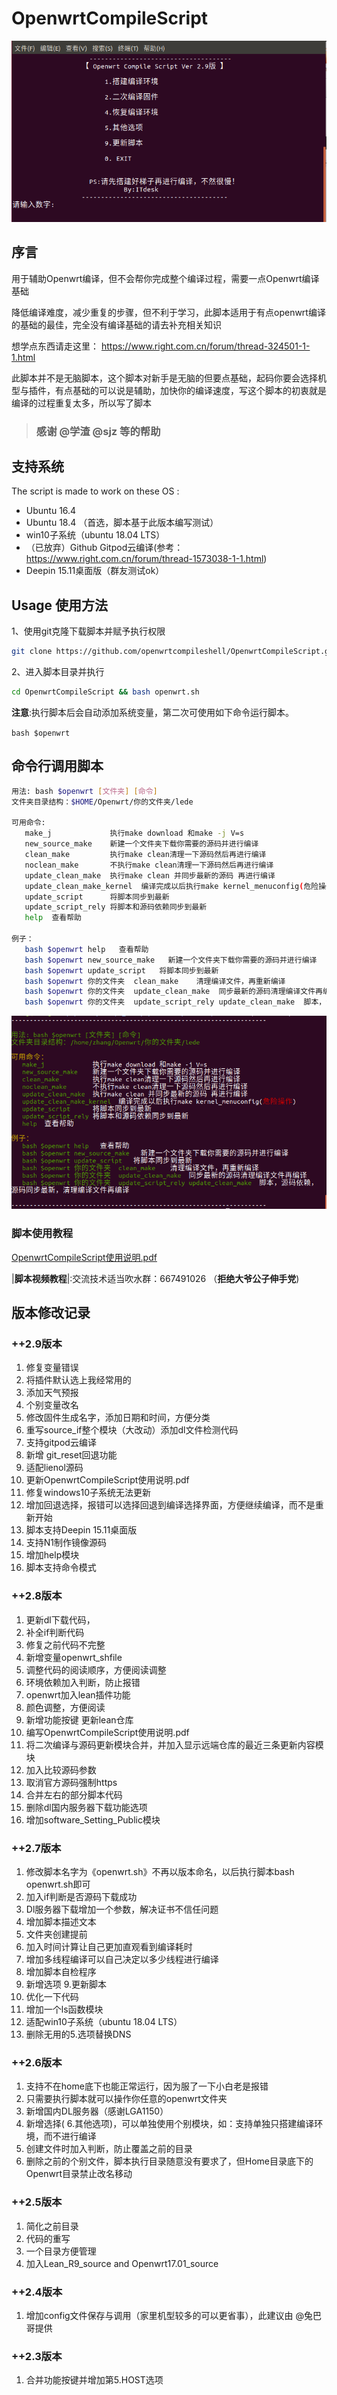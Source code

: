 # OpenwrtCompileScript

![CompileScript](doc/CompileScript.PNG) 

## 序言

用于辅助Openwrt编译，但不会帮你完成整个编译过程，需要一点Openwrt编译基础

降低编译难度，减少重复的步骤，但不利于学习，此脚本适用于有点openwrt编译的基础的最佳，完全没有编译基础的请去补充相关知识

 想学点东西请走这里： https://www.right.com.cn/forum/thread-324501-1-1.html

 此脚本并不是无脑脚本，这个脚本对新手是无脑的但要点基础，起码你要会选择机型与插件，有点基础的可以说是辅助，加快你的编译速度，写这个脚本的初衷就是编译的过程重复太多，所以写了脚本

> ### 感谢 @学渣 @sjz 等的帮助

## 支持系统

The script is made to work on these OS :

- Ubuntu 16.4
- Ubuntu 18.4 （首选，脚本基于此版本编写测试）
- win10子系统（ubuntu 18.04 LTS）
- （已放弃）Github Gitpod云编译(参考：https://www.right.com.cn/forum/thread-1573038-1-1.html)
- Deepin 15.11桌面版（群友测试ok）

## Usage 使用方法

1、使用git克隆下载脚本并赋予执行权限

```bash
git clone https://github.com/openwrtcompileshell/OpenwrtCompileScript.git && chmod +x OpenwrtCompileScript/openwrt.sh

```

2、进入脚本目录并执行

```bash
cd OpenwrtCompileScript && bash openwrt.sh
```

**注意**:执行脚本后会自动添加系统变量，第二次可使用如下命令运行脚本。

`bash $openwrt`

## 命令行调用脚本
```bash
用法: bash $openwrt [文件夹] [命令] 
文件夹目录结构：$HOME/Openwrt/你的文件夹/lede

可用命令:
   make_j             执行make download 和make -j V=s 
   new_source_make    新建一个文件夹下载你需要的源码并进行编译 
   clean_make         执行make clean清理一下源码然后再进行编译
   noclean_make       不执行make clean清理一下源码然后再进行编译
   update_clean_make  执行make clean 并同步最新的源码 再进行编译
   update_clean_make_kernel  编译完成以后执行make kernel_menuconfig(危险操作)
   update_script      将脚本同步到最新
   update_script_rely 将脚本和源码依赖同步到最新
   help  查看帮助

例子： 
   bash $openwrt help   查看帮助 
   bash $openwrt new_source_make   新建一个文件夹下载你需要的源码并进行编译
   bash $openwrt update_script   将脚本同步到最新
   bash $openwrt 你的文件夹  clean_make    清理编译文件，再重新编译 
   bash $openwrt 你的文件夹  update_clean_make  同步最新的源码清理编译文件再编译 
   bash $openwrt 你的文件夹  update_script_rely update_clean_make  脚本，源码依赖，源码同步最新，清理编译文件再编译


``` 
![Command_Line](doc/Command_Line.PNG)

### 脚本使用教程

[OpenwrtCompileScript使用说明.pdf](OpenwrtCompileScript使用说明.pdf)

|**脚本视频教程**|:交流技术适当吹水群：667491026   （**拒绝大爷公子伸手党**)




## 版本修改记录

### ++2.9版本

1. 修复变量错误
2. 将插件默认选上我经常用的
3. 添加天气预报
4. 个别变量改名
5. 修改固件生成名字，添加日期和时间，方便分类
6. 重写source_if整个模块（大改动）添加dl文件检测代码
7. 支持gitpod云编译
8. 新增 git_reset回退功能
9.  适配lienol源码
10. 更新OpenwrtCompileScript使用说明.pdf
11. 修复windows10子系统无法更新
12. 增加回退选择，报错可以选择回退到编译选择界面，方便继续编译，而不是重新开始
13. 脚本支持Deepin 15.11桌面版
14. 支持N1制作镜像源码
15. 增加help模块
16. 脚本支持命令模式

### ++2.8版本

1. 更新dl下载代码，
2. 补全if判断代码
3. 修复之前代码不完整
4. 新增变量openwrt_shfile
5. 调整代码的阅读顺序，方便阅读调整
6. 环境依赖加入判断，防止报错
7. openwrt加入lean插件功能
8. 颜色调整，方便阅读
9.  新增功能按键 更新lean仓库
10. 编写OpenwrtCompileScript使用说明.pdf
11. 将二次编译与源码更新模块合并，并加入显示远端仓库的最近三条更新内容模块
12. 加入比较源码参数
13. 取消官方源码强制https
14. 合并左右的部分脚本代码
15. 删除dl国内服务器下载功能选项
16. 增加software_Setting_Public模块

### ++2.7版本

1. 修改脚本名字为《openwrt.sh》不再以版本命名，以后执行脚本bash openwrt.sh即可
2. 加入if判断是否源码下载成功
3. Dl服务器下载增加一个参数，解决证书不信任问题
4. 增加脚本描述文本
5. 文件夹创建提前
6. 加入时间计算让自己更加直观看到编译耗时
7. 增加多线程编译可以自己决定以多少线程进行编译
8. 增加脚本自检程序
9. 新增选项 9.更新脚本
10. 优化一下代码
11. 增加一个ls函数模块
12. 适配win10子系统（ubuntu 18.04 LTS）
13. 删除无用的5.选项替换DNS

### ++2.6版本

1. 支持不在home底下也能正常运行，因为服了一下小白老是报错
2. 只需要执行脚本就可以操作你任意的openwrt文件夹
3. 新增国内DL服务器（感谢LGA1150）
4. 新增选择( 6.其他选项)，可以单独使用个别模块，如：支持单独只搭建编译环境，而不进行编译
5. 创建文件时加入判断，防止覆盖之前的目录
6. 删除之前的个别文件，脚本执行目录随意没有要求了，但Home目录底下的Openwrt目录禁止改名移动

### ++2.5版本

1. 简化之前目录
2. 代码的重写
3. 一个目录方便管理
4. 加入Lean_R9_source and Openwrt17.01_source

### ++2.4版本

1. 增加config文件保存与调用（家里机型较多的可以更省事），此建议由 @兔巴哥提供

### ++2.3版本

1. 合并功能按键并增加第5.HOST选项
